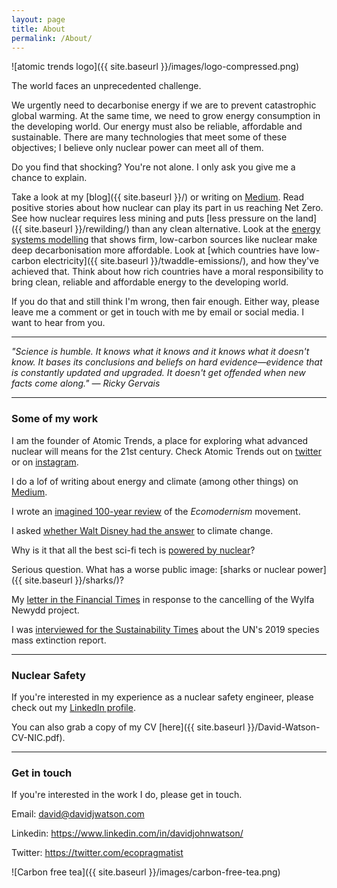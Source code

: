 ```yaml
---
layout: page
title: About
permalink: /About/
---
```


![atomic trends logo]({{ site.baseurl }}/images/logo-compressed.png)

The world faces an unprecedented challenge. 

We urgently need to decarbonise energy if we are to prevent catastrophic global warming. At the same time, we need to grow energy consumption in the developing world. Our energy must also be reliable, affordable and sustainable. There are many technologies that meet some of these objectives; I believe only nuclear power can meet all of them. 

Do you find that shocking? You're not alone. I only ask you give me a chance to explain. 

Take a look at my [blog]({{ site.baseurl }}/) or writing on [Medium](https://medium.com/@DavidWatsonBlog). Read positive stories about how nuclear can play its part in us reaching Net Zero. See how nuclear requires less mining and puts [less pressure on the land]({{ site.baseurl }}/rewilding/) than any clean alternative. Look at the [energy systems modelling](http://news.mit.edu/2018/adding-power-choices-reduces-cost-risk-carbon-free-electricity-0906) that shows firm, low-carbon sources like nuclear make deep decarbonisation more affordable. Look at [which countries have low-carbon electricity]({{ site.baseurl }}/twaddle-emissions/), and how they've achieved that. Think about how rich countries have a moral responsibility to bring clean, reliable and affordable energy to the developing world. 

If you do that and still think I'm wrong, then fair enough. Either way, please leave me a comment or get in touch with me by email or social media. I want to hear from you.

----

*"Science is humble. It knows what it knows and it knows what it doesn't know. It bases its conclusions and beliefs on hard evidence—evidence that is constantly updated and upgraded. It doesn't get offended when new facts come along."
⁠— Ricky Gervais*

----

### Some of my work

I am the founder of Atomic Trends, a place for exploring what advanced nuclear will means for the 21st century. Check Atomic Trends out on [twitter](https://twitter.com/atomic_trends) or on [instagram](https://www.instagram.com/atomic_trends/).

I do a lof of writing about energy and climate (among other things) on [Medium](https://medium.com/@DavidWatsonBlog).

I wrote an [imagined 100-year review](https://medium.com/generation-atomic/2115-a-100-year-review-of-ecomodernism-43779c8f5d14) of the *Ecomodernism* movement.

I asked [whether Walt Disney had the answer](https://medium.com/generation-atomic/walt-disney-and-nuclear-power-a-forgotten-history-736efd411c34) to climate change.

Why is it that all the best sci-fi tech is [powered by nuclear](https://medium.com/generation-atomic/7-awesome-sci-fi-nuclear-reactors-6bea7419f683)?

Serious question. What has a worse public image: [sharks or nuclear power]({{ site.baseurl }}/sharks/)?

My [letter in the Financial Times](https://www.ft.com/content/c68c8538-1a71-11e9-9e64-d150b3105d21) in response to the cancelling of the Wylfa Newydd project.

I was [interviewed for the Sustainability Times](https://www.sustainability-times.com/environmental-protection/un-mass-extinction-report-highlights-urgency-of-decarbonization/) about the UN's 2019 species mass extinction report.

----

### Nuclear Safety

If you're interested in my experience as a nuclear safety engineer, please check out my [LinkedIn profile](https://www.linkedin.com/in/davidjohnwatson/).

You can also grab a copy of my CV [here]({{ site.baseurl }}/David-Watson-CV-NIC.pdf).

----

### Get in touch

If you're interested in the work I do, please get in touch.

Email: [david@davidjwatson.com](mailto:david@davidjwatson.com)

Linkedin: <https://www.linkedin.com/in/davidjohnwatson/>

Twitter: <https://twitter.com/ecopragmatist>

![Carbon free tea]({{ site.baseurl }}/images/carbon-free-tea.png)
